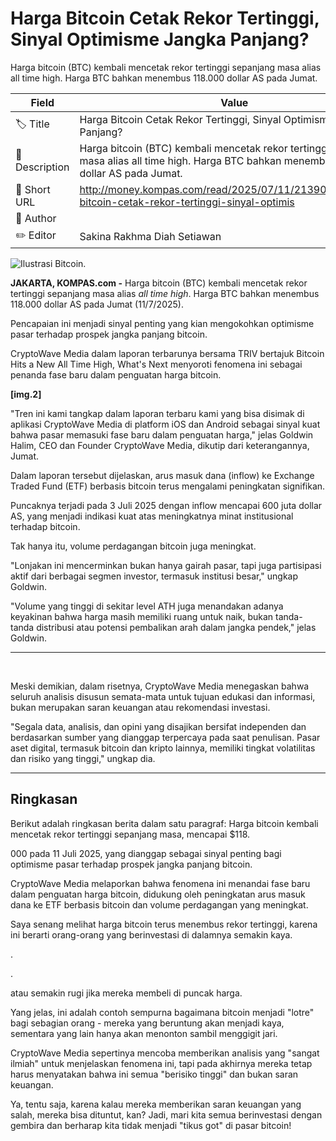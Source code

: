 # Harga Bitcoin Cetak Rekor Tertinggi, Sinyal Optimisme Jangka Panjang?

Harga bitcoin (BTC) kembali mencetak rekor tertinggi sepanjang masa alias all time high. Harga BTC bahkan menembus 118.000 dollar AS pada Jumat.

| Field         | Value                                                       |
|---------------|-------------------------------------------------------------|
| 🏷️ Title       | Harga Bitcoin Cetak Rekor Tertinggi, Sinyal Optimisme Jangka Panjang? |
| 📝 Description | Harga bitcoin (BTC) kembali mencetak rekor tertinggi sepanjang masa alias all time high. Harga BTC bahkan menembus 118.000 dollar AS pada Jumat. |
| 🔗 Short URL   | http://money.kompas.com/read/2025/07/11/213900526/harga-bitcoin-cetak-rekor-tertinggi-sinyal-optimis |
| 👤 Author      |  |
| ✏️ Editor      | Sakina Rakhma Diah Setiawan |

![Ilustrasi Bitcoin.](https://asset.kompas.com/crops/tqiRW_RJ4YyUpejElpDMTwA0rFs=/0x0:780x520/750x500/data/photo/2022/07/12/62cd1ad7822c2.jpg)

**JAKARTA, KOMPAS.com -** Harga bitcoin (BTC) kembali mencetak rekor tertinggi sepanjang masa alias *all time high*. Harga BTC bahkan menembus 118.000 dollar AS pada Jumat (11/7/2025).

Pencapaian ini menjadi sinyal penting yang kian mengokohkan optimisme pasar terhadap prospek jangka panjang bitcoin.

CryptoWave Media dalam laporan terbarunya bersama TRIV bertajuk Bitcoin Hits a New All Time High, What's Next menyoroti fenomena ini sebagai penanda fase baru dalam penguatan harga bitcoin.

****\[img.2\]****

"Tren ini kami tangkap dalam laporan terbaru kami yang bisa disimak di aplikasi CryptoWave Media di platform iOS dan Android sebagai sinyal kuat bahwa pasar memasuki fase baru dalam penguatan harga," jelas Goldwin Halim, CEO dan Founder CryptoWave Media, dikutip dari keterangannya, Jumat.

Dalam laporan tersebut dijelaskan, arus masuk dana (inflow) ke Exchange Traded Fund (ETF) berbasis bitcoin terus mengalami peningkatan signifikan.

Puncaknya terjadi pada 3 Juli 2025 dengan inflow mencapai 600 juta dollar AS, yang menjadi indikasi kuat atas meningkatnya minat institusional terhadap bitcoin.

Tak hanya itu, volume perdagangan bitcoin juga meningkat.

"Lonjakan ini mencerminkan bukan hanya gairah pasar, tapi juga partisipasi aktif dari berbagai segmen investor, termasuk institusi besar," ungkap Goldwin.

"Volume yang tinggi di sekitar level ATH juga menandakan adanya keyakinan bahwa harga masih memiliki ruang untuk naik, bukan tanda-tanda distribusi atau potensi pembalikan arah dalam jangka pendek," jelas Goldwin.

------------------------------------------------------------------------

 

Meski demikian, dalam risetnya, CryptoWave Media menegaskan bahwa seluruh analisis disusun semata-mata untuk tujuan edukasi dan informasi, bukan merupakan saran keuangan atau rekomendasi investasi.

"Segala data, analisis, dan opini yang disajikan bersifat independen dan berdasarkan sumber yang dianggap terpercaya pada saat penulisan. Pasar aset digital, termasuk bitcoin dan kripto lainnya, memiliki tingkat volatilitas dan risiko yang tinggi,\" ungkap dia.

---
## Ringkasan

Berikut adalah ringkasan berita dalam satu paragraf: Harga bitcoin kembali mencetak rekor tertinggi sepanjang masa, mencapai $118.

000 pada 11 Juli 2025, yang dianggap sebagai sinyal penting bagi optimisme pasar terhadap prospek jangka panjang bitcoin.

 CryptoWave Media melaporkan bahwa fenomena ini menandai fase baru dalam penguatan harga bitcoin, didukung oleh peningkatan arus masuk dana ke ETF berbasis bitcoin dan volume perdagangan yang meningkat.



Saya senang melihat harga bitcoin terus menembus rekor tertinggi, karena ini berarti orang-orang yang berinvestasi di dalamnya semakin kaya.

.

.

 atau semakin rugi jika mereka membeli di puncak harga.

 Yang jelas, ini adalah contoh sempurna bagaimana bitcoin menjadi "lotre" bagi sebagian orang - mereka yang beruntung akan menjadi kaya, sementara yang lain hanya akan menonton sambil menggigit jari.

 CryptoWave Media sepertinya mencoba memberikan analisis yang "sangat ilmiah" untuk menjelaskan fenomena ini, tapi pada akhirnya mereka tetap harus menyatakan bahwa ini semua "berisiko tinggi" dan bukan saran keuangan.

 Ya, tentu saja, karena kalau mereka memberikan saran keuangan yang salah, mereka bisa dituntut, kan? Jadi, mari kita semua berinvestasi dengan gembira dan berharap kita tidak menjadi "tikus got" di pasar bitcoin!
